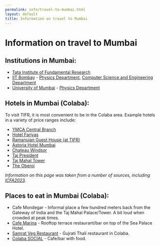 ```yaml
---
permalink: info/travel-to-mumbai.html
layout: default
title: Information on travel to Mumbai
---
```


# Information on travel to Mumbai

## Institutions in Mumbai:

  * [Tata Institute of Fundamental Research](https://www.tifr.res.in)
  * [IIT Bombay](https://www.iitb.ac.in) - [Physics Department](https://www.phy.iitb.ac.in), [Computer Science and Engineering Department](https://www.cse.iitb.ac.in)
  * [University of Mumbai](https://mu.ac.in) - [Physics Department](https://mu.ac.in/physics)

## Hotels in Mumbai (Colaba):

  To visit TIFR, it is most convenient to be in the Colaba area. Example
hotels in a variety of price ranges include:

  * [YMCA Central Branch](https://www.ymcabombay.org/central-branch)
  * [Hotel Fariyas](https://fariyas.com/hotel-in-mumbai/)
  * [Ramanujan Guest House (at TIFR)](https://www.tifr.res.in/~rgh/Contact.html)
  * [Astoria Hotel Mumbai](https://astoria-hotel.mumbaihotel.net/en/)
  * [Chateau Windsor](https://www.chateauwindsor.com)
  * [Taj President](https://www.tajhotels.co.uk/our-properties/hotels/president-mumbai-ihcl-seleqtions/)
  * [Taj Mahal Tower](https://www.tajhotels.com/en-in/taj/taj-mahal-tower-mumbai/)
  * [The Oberoi](https://www.oberoihotels.com/hotels-in-mumbai/)

*Information on this page was taken from a number of sources, including [ICFA2023](https://www.tifr.res.in/~icfa2023/).*

## Places to eat in Mumbai (Colaba):

  * Cafe Mondegar - Informal place a few hundred meters back from the Gateway of India and the Taj Mahal Palace/Tower. A bit loud when crowded at peak times.
  * [Cafe Marina](http://www.seapalacehotel.net/restaurants/restaurants.htm) - Rooftop terrace restaurant/bar on top of the Sea Palace Hotel.
  * [Samrat Veg Restaurant](http://www.prashantcaterers.com/samrat/) - Gujrati Thali restaurant in Colaba.
  * [Colaba SOCIAL](https://www.google.com/maps/place/Colaba+SOCIAL/@18.9216619,72.8322984,17z/data=!3m1!4b1!4m5!3m4!1s0x3be7d1c0ea74b9bf:0x41c1d5b1ada97f8c!8m2!3d18.9216619!4d72.8322984) - Cafe/bar with food.
